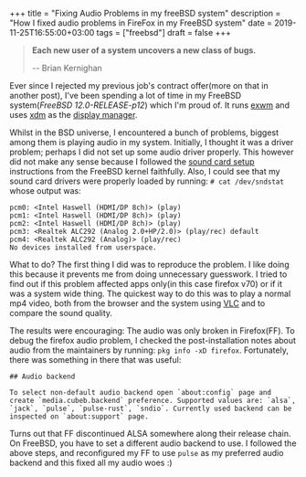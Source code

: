 +++
title = "Fixing Audio Problems in my freeBSD system"
description = "How I fixed audio problems in FireFox in my FreeBSD system"
date = 2019-11-25T16:55:00+03:00
tags = ["freebsd"]
draft = false
+++

> **Each new user of a system uncovers a new class of bugs.**
>
> -- Brian Kernighan

Ever since I rejected my previous job's contract offer(more on that in another post), I've been spending a lot of time in my FreeBSD system(_FreeBSD 12.0-RELEASE-p12_) which I'm proud of. It runs [exwm](https://github.com/ch11ng/exwm) and uses [xdm](https://www.freebsd.org/doc/handbook/x-xdm.html) as the [display manager](https://wiki.archlinux.org/index.php/Display%5Fmanager).

Whilst in the BSD universe, I encountered a bunch of problems, biggest among them is playing audio in my system. Initially, I thought it was a driver problem; perhaps I did not set up some audio driver properly. This however did not make any sense because I followed the [sound card setup](https://www.freebsd.org/doc/handbook/sound-setup.html) instructions from the FreeBSD kernel faithfully. Also, I could see that my sound card drivers were properly loaded by running: `# cat /dev/sndstat` whose output was:

```text
pcm0: <Intel Haswell (HDMI/DP 8ch)> (play)
pcm1: <Intel Haswell (HDMI/DP 8ch)> (play)
pcm2: <Intel Haswell (HDMI/DP 8ch)> (play)
pcm3: <Realtek ALC292 (Analog 2.0+HP/2.0)> (play/rec) default
pcm4: <Realtek ALC292 (Analog)> (play/rec)
No devices installed from userspace.
```

What to do? The first thing I did was to reproduce the problem. I like doing this because it prevents me from doing unnecessary guesswork. I tried to find out if this problem affected apps only(in this case firefox v70) or if it was a system wide thing. The quickest way to do this was to play a normal mp4 video, both from the browser and the system using [VLC](https://www.videolan.org/vlc/download-freebsd.html) and to compare the sound quality.

The results were encouraging: The audio was only broken in Firefox(FF). To debug the firefox audio problem, I checked the post-installation notes about audio from the maintainers by running: `pkg info -xD firefox`. Fortunately, there was something in there that was useful:

```text
## Audio backend

To select non-default audio backend open `about:config` page and
create `media.cubeb.backend` preference. Supported values are: `alsa`,
`jack`, `pulse`, `pulse-rust`, `sndio`. Currently used backend can be
inspected on `about:support` page.
```

Turns out that FF discontinued ALSA somewhere along their release chain. On FreeBSD, you have to set a different audio backend to use. I followed the above steps, and reconfigured my FF to use `pulse` as my preferred audio backend and this fixed all my audio woes :)
